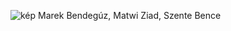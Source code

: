 ![kép](https://github.com/user-attachments/assets/c2caf89a-2726-4344-9b37-41df9107da4a)
Marek Bendegúz, Matwi Ziad, Szente Bence
